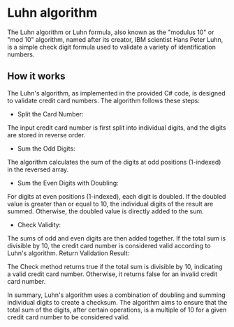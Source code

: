# Luhn algorithm
The Luhn algorithm or Luhn formula, also known as the "modulus 10" or "mod 10" algorithm,
named after its creator, IBM scientist Hans Peter Luhn, is a simple check digit formula
used to validate a variety of identification numbers.

## How it works
The Luhn's algorithm, as implemented in the provided C# code, is designed to validate credit card numbers. The algorithm follows these steps:
- Split the Card Number:

The input credit card number is first split into individual digits, and the digits are stored in reverse order.
-  Sum the Odd Digits:

The algorithm calculates the sum of the digits at odd positions (1-indexed) in the reversed array.
-  Sum the Even Digits with Doubling:

For digits at even positions (1-indexed), each digit is doubled. If the doubled value is greater than or equal to 10, the individual digits of the result are summed. Otherwise, the doubled value is directly added to the sum.
- Check Validity:

The sums of odd and even digits are then added together. If the total sum is divisible by 10, the credit card number is considered valid according to Luhn's algorithm.
Return Validation Result:

The Check method returns true if the total sum is divisible by 10, indicating a valid credit card number. Otherwise, it returns false for an invalid credit card number.

In summary, Luhn's algorithm uses a combination of doubling and summing individual digits to create a checksum. The algorithm aims to ensure that the total sum of the digits, after certain operations, is a multiple of 10 for a given credit card number to be considered valid.
